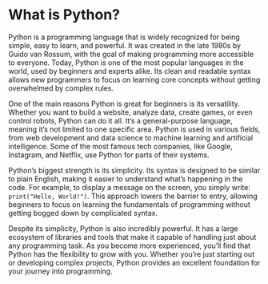 # What is Python?

Python is a programming language that is widely recognized for being simple, easy to learn, and powerful. It was created in the late 1980s by Guido van Rossum, with the goal of making programming more accessible to everyone. Today, Python is one of the most popular languages in the world, used by beginners and experts alike. Its clean and readable syntax allows new programmers to focus on learning core concepts without getting overwhelmed by complex rules.

One of the main reasons Python is great for beginners is its versatility. Whether you want to build a website, analyze data, create games, or even control robots, Python can do it all. It’s a general-purpose language, meaning it’s not limited to one specific area. Python is used in various fields, from web development and data science to machine learning and artificial intelligence. Some of the most famous tech companies, like Google, Instagram, and Netflix, use Python for parts of their systems.

Python’s biggest strength is its simplicity. Its syntax is designed to be similar to plain English, making it easier to understand what’s happening in the code. For example, to display a message on the screen, you simply write: `print("Hello, World!")`. This approach lowers the barrier to entry, allowing beginners to focus on learning the fundamentals of programming without getting bogged down by complicated syntax.

Despite its simplicity, Python is also incredibly powerful. It has a large ecosystem of libraries and tools that make it capable of handling just about any programming task. As you become more experienced, you’ll find that Python has the flexibility to grow with you. Whether you’re just starting out or developing complex projects, Python provides an excellent foundation for your journey into programming.
